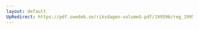 ```yaml
---
layout: default
UpRedirect: https://pdf.swedeb.se/riksdagen-volumeG-pdf/199596/reg_199596_KrU/reg_199596_KrU_0006.pdf
---
```

